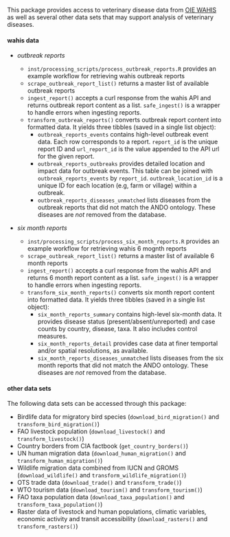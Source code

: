 

This package provides access to veterinary disease data from [OIE WAHIS](https://wahis.oie.int/#/home) as well as several other data sets that may support analysis of veterinary diseases.

#### wahis data

- _outbreak reports_ 
   - `inst/processing_scripts/process_outbreak_reports.R` provides an example workflow for retrieving wahis outbreak reports
   - `scrape_outbreak_report_list()` returns a master list of available outbreak reports
   - `ingest_report()` accepts a curl response from the wahis API and returns outbreak report content as a list. `safe_ingest()` is a wrapper to handle errors when ingesting reports.
   - `transform_outbreak_reports()` converts outbreak report content into formatted data. It yields three tibbles (saved in a single list object):
      - `outbreak_reports_events` contains high-level outbreak event data. Each row corresponds to a report. `report_id` is the unique report ID and `url_report_id` is the value appended to the API url for the given report.
      - `outbreak_reports_outbreaks` provides detailed location and impact data for outbreak events. This table can be joined with `outbreak_reports_events` by `report_id`. `outbreak_location_id` is a unique ID for each location (e.g, farm or village) within a outbreak.
      - `outbreak_reports_diseases_unmatched` lists diseases from the outbreak reports that did not match the ANDO ontology. These diseases are _not_ removed from the database.
      
- _six month reports_ 
   - `inst/processing_scripts/process_six_month_reports.R` provides an example workflow for retrieving wahis 6 mognth reports
   - `scrape_outbreak_report_list()` returns a master list of available 6 month reports
   - `ingest_report()` accepts a curl response from the wahis API and returns 6 month report content as a list. `safe_ingest()` is a wrapper to handle errors when ingesting reports.
   - `transform_six_month_reports()` converts six month report content into formatted data. It yields three tibbles (saved in a single list object):
      - `six_month_reports_summary` contains high-level six-month data. It provides disease status (present/absent/unreported) and case counts by country, disease, taxa. It also includes control measures.
      - `six_month_reports_detail` provides case data at finer temportal and/or spatial resolutions, as available. 
      - `six_month_reports_diseases_unmatched` lists diseases from the six month reports that did not match the ANDO ontology. These diseases are _not_ removed from the database.

#### other data sets

The following data sets can be accessed through this package:  
- Birdlife data for migratory bird species (`download_bird_migration()` and `transform_bird_migration()`)  
- FAO livestock population (`download_livestock()` and `transform_livestock()`)  
- Country borders from CIA factbook (`get_country_borders()`)  
- UN human migration data (`download_human_migration()` and `transform_human_migration()`)  
- Wildlife migration data combined from IUCN and GROMS (`download_wildlife()` and `transform_wildlife_migration()`)  
- OTS trade data (`download_trade()` and `transform_trade()`)  
- WTO tourism data (`download_tourism()` and `transform_tourism()`)  
- FAO taxa population data (`download_taxa_population()` and `transform_taxa_population()`)  
- Raster data of livestock and human populations, climatic variables, economic activity and transit accessibility (`download_rasters()` and `transform_rasters()`)  


